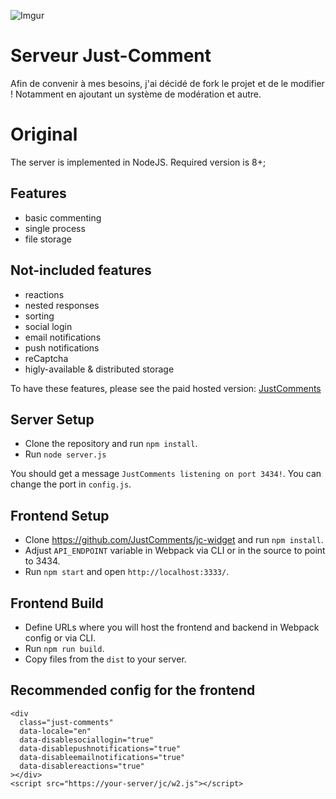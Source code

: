 ![Imgur](https://i.imgur.com/LVUFnS1.png)

# Serveur Just-Comment
Afin de convenir à mes besoins, j'ai décidé de fork le projet et de le modifier ! Notamment en ajoutant un système de modération et autre.

# Original
The server is implemented in NodeJS. Required version is 8+;

## Features

- basic commenting
- single process
- file storage

## Not-included features

- reactions
- nested responses
- sorting
- social login
- email notifications
- push notifications
- reCaptcha
- higly-available & distributed storage

To have these features, please see the paid hosted version:
[JustComments](https://just-comments.com)

## Server Setup

- Clone the repository and run `npm install`.
- Run `node server.js`

You should get a message `JustComments listening on port 3434!`. You can change
the port in `config.js`.

## Frontend Setup

- Clone https://github.com/JustComments/jc-widget and run `npm install`.
- Adjust `API_ENDPOINT` variable in Webpack via CLI or in the source to
  point to 3434.
- Run `npm start` and open `http://localhost:3333/`.

## Frontend Build

- Define URLs where you will host the frontend and backend in Webpack config or
  via CLI.
- Run `npm run build`.
- Copy files from the `dist` to your server.

## Recommended config for the frontend

```
<div
  class="just-comments"
  data-locale="en"
  data-disablesociallogin="true"
  data-disablepushnotifications="true"
  data-disableemailnotifications="true"
  data-disablereactions="true"
></div>
<script src="https://your-server/jc/w2.js"></script>
```
